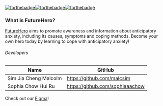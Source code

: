 [![forthebadge](https://forthebadge.com/images/badges/validated-html5.svg)](https://forthebadge.com)[![forthebadge](https://forthebadge.com/images/badges/uses-css.svg)](https://forthebadge.com)[![forthebadge](https://forthebadge.com/images/badges/made-with-javascript.svg)](https://forthebadge.com)

### What is FutureHero?

[FutureHero](https://futurehero.herokuapp.com/pages/home.html) aims to promote awareness and information about anticipatory anxiety, including its causes, symptoms and coping methods. Become your own hero today by learning to cope with anticipatory anxiety!

###### Developers

| Name                  | GitHub                          |
| --------------------- | ------------------------------- |
| Sim Jia Cheng Malcolm | https://github.com/malcsim      |
| Sophia Chow Hui Ru    | https://github.com/sophiaaachow |

Check out our [Figma](https://www.figma.com/file/MjLgRlcnahGsHDsfHey4dT/FutureHero?node-id=1%3A2)!